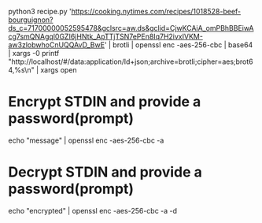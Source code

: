 python3
recipe.py 'https://cooking.nytimes.com/recipes/1018528-beef-bourguignon?ds_c=71700000052595478&gclsrc=aw.ds&gclid=CjwKCAiA_omPBhBBEiwAcg7smQNAgql0GZI6jHNtk_ApTTjTSN7ePEn8Iq7H2ivxIVKM-aw3zlobwhoCnUQQAvD_BwE'
| brotli | openssl enc -aes-256-cbc | base64 | xargs -0
printf "http://localhost/#/data:application/ld+json;archive=brotli;cipher=aes;brot64,%s\n" | xargs open

# Encrypt STDIN and provide a password(prompt)

echo "message" | openssl enc -aes-256-cbc -a

# Decrypt STDIN and provide a password(prompt)

echo "encrypted" | openssl enc -aes-256-cbc -a -d
